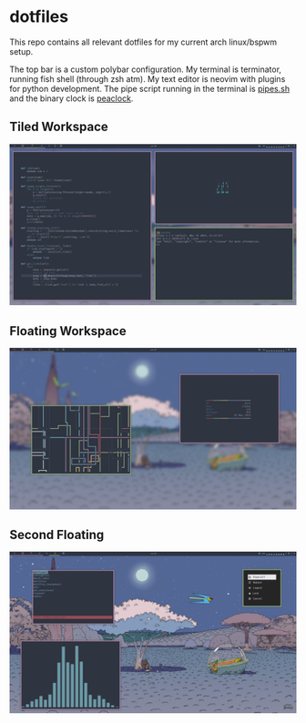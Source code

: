 # dotfiles

This repo contains all relevant dotfiles for my current arch linux/bspwm setup.

The top bar is a custom polybar configuration. My terminal is terminator, running fish shell (through zsh atm). My text editor is neovim with plugins for python development. The pipe script running in the terminal is [pipes.sh](https://github.com/pipeseroni/pipes.sh) and the binary clock is [peaclock](https://github.com/octobanana/peaclock).

## Tiled Workspace
![Picture](https://raw.githubusercontent.com/cbrasser/dotfiles/master/sc_1.png)

## Floating Workspace
![Picture](https://raw.githubusercontent.com/cbrasser/dotfiles/master/sc_2.png)

## Second Floating
![Picture](https://raw.githubusercontent.com/cbrasser/dotfiles/master/sc_3.png)
